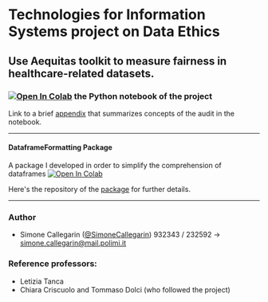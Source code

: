  # Technologies for Information Systems project on  Data Ethics
 
 ## Use Aequitas toolkit to measure fairness in healthcare-related datasets.
 
 
 
 ### [![Open In Colab](https://colab.research.google.com/assets/colab-badge.svg)](https://colab.research.google.com/github/SimoneCallegarin/TIS_project/blob/main/TIS%20aequitas.ipynb) the Python notebook of the project
 
 Link to a brief [appendix](https://github.com/SimoneCallegarin/TIS_project/blob/main/Appendix.md) that summarizes concepts of the audit in the notebook.
 
 ---
 
 #### DataframeFormatting Package
 
 A package I developed in order to simplify the comprehension of dataframes [![Open In Colab](https://colab.research.google.com/assets/colab-badge.svg)](https://github.com/SimoneCallegarin/TIS_project/blob/main/DataframeFormatting/DataFormatting.ipynb)
 
 Here's the repository of the [package](https://github.com/SimoneCallegarin/DataframeFormatting) for further details.
 
 ---
 
 ###  Author
 - Simone Callegarin ([@SimoneCallegarin](https://github.com/SimoneCallegarin)) 932343 / 232592 $\longrightarrow$ simone.callegarin@mail.polimi.it 
 
 ### Reference professors:
 - Letizia Tanca 
 - Chiara Criscuolo and Tommaso Dolci (who followed the project)
